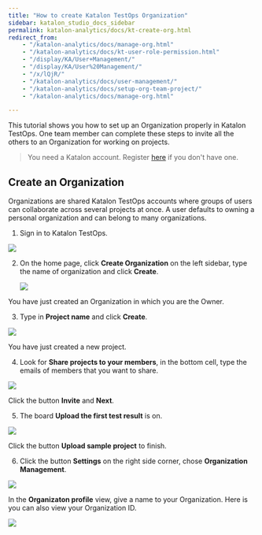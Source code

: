 ```yaml
---
title: "How to create Katalon TestOps Organization"
sidebar: katalon_studio_docs_sidebar
permalink: katalon-analytics/docs/kt-create-org.html
redirect_from:
    - "/katalon-analytics/docs/manage-org.html"
    - "/katalon-analytics/docs/kt-user-role-permission.html"
    - "/display/KA/User+Management/"
    - "/display/KA/User%20Management/"
    - "/x/lQjR/"
    - "/katalon-analytics/docs/user-management/"
    - "/katalon-analytics/docs/setup-org-team-project/"
    - "/katalon-analytics/docs/manage-org.html"

---
```

This tutorial shows you how to set up an Organization properly in Katalon TestOps. One team member can complete these steps to invite all the others to an Organization for working on projects.

> You need a Katalon account. Register [here](https://www.katalon.com/sign-up/) if you don't have one.

## Create an Organization

Organizations are shared Katalon TestOps accounts where groups of users can collaborate across several projects at once. A user defaults to owning a personal organization and can belong to many organizations.

1. Sign in to Katalon TestOps.

<img src="https://github.com/katalon-studio/docs-images/raw/1e86fafbb5ac1d4dc845598cc86ee24c9d99e86b/katalon-analytics/docs/setup-org-team-project/login_kat_testops.png" width="" height="">

2. On the home page, click **Create Organization** on the left sidebar, type the name of organization and click **Create**.

   <img src="https://github.com/katalon-studio/docs-images/raw/master/katalon-analytics/docs/setup-org-team-project/kt_create_org.png" width="" height="">

You have just created an Organization in which you are the Owner.

3. Type in **Project name** and click **Create**.

![](https://github.com/katalon-studio/docs-images/raw/master/katalon-analytics/docs/setup-org-team-project/kt_set_first_project.png)

You have just created a new project.

4. Look for **Share projects to your members**, in the bottom cell, type the emails of members that you want to share.

![](https://github.com/katalon-studio/docs-images/raw/master/katalon-analytics/docs/setup-org-team-project/kt_share_proj_member.png)

Click the button **Invite** and **Next**.

5. The board **Upload the first test result** is on. 

![](https://github.com/katalon-studio/docs-images/raw/master/katalon-analytics/docs/setup-org-team-project/kt_upload_first_test_result.png)

Click the button **Upload sample project** to finish.

6. Click the button **Settings** on the right side corner, chose **Organization Management**. 

![](https://github.com/katalon-studio/docs-images/raw/master/katalon-analytics/docs/setup-org-team-project/kt_set_org_management.png)

In the **Organizaton profile** view, give a name to your Organization. Here is you can also view your Organization ID.

   <img src="https://github.com/katalon-studio/docs-images/raw/1fcada24da81018e85826582cba92930f1042fdc/katalon-analytics/docs/setup-org-team-project/kt_org_profile.png" width="" height=""> 